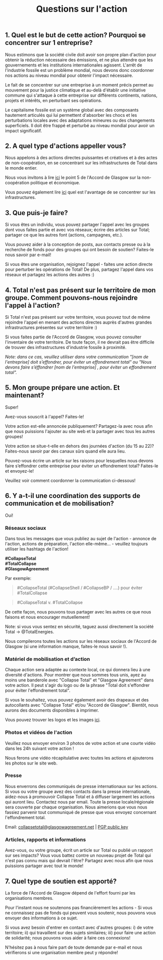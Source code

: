 ﻿---
title: "Questions sur l'action"
icon: "light/question"
toc: true
---

## 1. Quel est le but de cette action? Pourquoi se concentrer sur 1 entreprise?

Nous estimons que la société civile doit avoir son propre plan d'action pour obtenir la réduction nécessaire des émissions, et ne plus attendre que les gouvernements et les institutions internationales agissent. L'arrêt de l'industrie fossile est un problème mondial, nous devons donc coordonner nos actions au niveau mondial pour obtenir l'impact nécessaire.  

Le fait de se concentrer sur une entreprise à un moment précis permet au mouvement pour la justice climatique et au-delà d'établir une initiative commune qui s'attaque à cette entreprise sur différents continents, nations, projets et intérêts, en perturbant ses opérations.  

Le capitalisme fossile est un système global avec des composants hautement articulés qui lui permettent d'absorber les chocs et les perturbations locales avec des adaptations mineures ou des changements superficiels. Il doit être frappé et perturbé au niveau mondial pour avoir un impact significatif.  

## 2. A quel type d'actions appeller vous?

Nous appelons à des actions directes puissantes et créatives et à des actes de non-coopération, en se concentrant sur les infrastructures de Total dans le monde entier.  

Nous vous invitons à lire [ici](../agreement/) le point 5 de l'Accord de Glasgow sur la non-coopération politique et économique.  

Vous pouvez également lire [ici](../faq/#15-quel-est-lavantage-de-se-concentrer-sur-les-infrastructures) quel est l'avantage de se concentrer sur les infrastructures.  


## 3. Que puis-je faire?

Si vous êtes un individu, vous pouvez partager l'appel avec les groupes dont vous faites partie et avec vos réseaux; écrire des articles sur Total; partager ce que les autres font (actions, campagnes, etc.).  

Vous pouvez aider à la conception de posts, aux contacts presse ou à la recherche de fonds pour des groupes qui ont besoin de soutien? Faites-le nous savoir par e-mail!  

Si vous êtes une organisation, rejoignez l'appel - faites une action directe pour perturber les opérations de Total! De plus, partagez l'appel dans vos réseaux et partagez les actions des autres :)  


## 4. Total n'est pas présent sur le territoire de mon groupe. Comment pouvons-nous rejoindre l'appel à l'action?

Si Total n'est pas présent sur votre territoire, vous pouvez tout de même rejoindre l'appel en menant des actions directes auprès d'autres grandes infrastructures présentes sur votre territoire :)  

Si vous faites partie de l'Accord de Glasgow, vous pouvez consulter l'inventaire de votre territoire. De toute façon, il ne devrait pas être difficile de trouver des infrastructures d'industrie fossile à proximité.  

*Note: dans ce cas, veuillez utiliser dans votre communication "[nom de l'entreprise] doit s’effondrer, pour éviter un effondrement total" ou "Nous devons faire s’éffondrer [nom de l'entreprise] , pour éviter un effondrement total".*


## 5. Mon groupe prépare une action. Et maintenant?

Super!  

Avez-vous souscrit à l'appel? Faites-le!  

Votre action est-elle annoncée publiquement? Partagez-la avec nous afin que nous puissions l'ajouter au site web et la partager avec tous les autres groupes!  

Votre action se situe-t-elle en dehors des journées d'action (du 15 au 22)? Faites-nous savoir par des canaux sûrs quand elle aura lieu.  

Pouvez-vous écrire un article sur les raisons pour lesquelles nous devons faire s’effondrer cette entreprise pour éviter un effondrement total? Faites-le et envoyez-le!  

Veuillez voir comment coordonner la communication ci-dessous!  


## 6. Y a-t-il une coordination des supports de communication et de mobilisation?

Oui!  

### Réseaux sociaux

Dans tous les messages que vous publiez au sujet de l'action - annonce de l'action, actions de préparation, l'action elle-même... - veuillez toujours utiliser les hashtags de l'action!  

**\#CollapseTotal**  
**\#TotalCollapse**  
**\#GlasgowAgreement**  

Par exemple:  

> \#CollapseTotal (#CollapseShell / #CollapseBP / ....) pour éviter #TotalCollapse

> \#CollapseTotal v. #TotalCollapse

De cette façon, nous pouvons tous partager avec les autres ce que nous faisons et nous encourager mutuellement!  

Note: si vous vous sentez en sécurité, taguez aussi directement la société Total -> @TotalEnergies.  

Nous compilerons toutes les actions sur les réseaux sociaux de l'Accord de Glasgow (si une information manque, faites-le nous savoir !).  


### Matériel de mobilisation et d’action

Chaque action sera adaptée au contexte local, ce qui donnera lieu à une diversité d'actions. Pour montrer que nous sommes tous unis, ayez au moins une banderole avec "Collapse Total" et "Glasgow Agreement" dans votre action. Il peut s'agir du logo ou de la phrase "Total doit s'effondrer pour éviter l'effondrement total".  

Si vous le souhaitez, vous pouvez également avoir des drapeaux et des autocollants avec "Collapse Total" et/ou "Accord de Glasgow". Bientôt, nous aurons des documents disponibles à imprimer.  

Vous pouvez trouver les logos et les images [ici](../../en/brand/).  

### Photos et vidéos de l'action

Veuillez nous envoyer environ 3 photos de votre action et une courte vidéo dans les 24h suivant votre action !  

Nous ferons une vidéo récapitulative avec toutes les actions et ajouterons les photos sur le site web.  

### Presse

Nous enverrons des communiqués de presse internationaux sur les actions. Si vous ou votre groupe avez des contacts dans la presse internationale, aidez-nous à promouvoir Collapse Total et à diffuser largement les actions qui auront lieu. Contactez nous par email.
Toute la presse locale/régionale sera couverte par chaque organisation. Nous aimerions que vous nous fassiez parvenir tout communiqué de presse que vous envoyez concernant l'effondrement total.  

Email: collapsetotal@glasgowagreement.net | [PGP public key](../../pgp/collapse_total_public_key.asc)  

### Articles, rapports et informations

Avez-vous, ou votre groupe, écrit un article sur Total ou publié un rapport sur ses impacts? Vous vous battez contre un nouveau projet de Total qui n'est pas connu mais qui devrait l'être? Partagez avec nous afin que nous puissions partager avec tout le monde!  


## 7. Quel type de soutien est apporté?

La force de l'Accord de Glasgow dépend de l'effort fourni par les organisations membres.  

Pour l'instant nous ne soutenons pas financièrement les actions - Si vous ne connaissez pas de fonds qui peuvent vous soutenir, nous pouvons vous envoyer des informations à ce sujet.  

Si vous avez besoin d'entrer en contact avec d'autres groupes: i) de votre territoire; ii) qui travaillent sur des sujets similaires; iii) pour faire une action de solidarité; nous pouvons vous aider à faire ces connexions!  

N'hésitez pas à nous faire part de toute demande par e-mail et nous vérifierons si une organisation membre peut y répondre!
